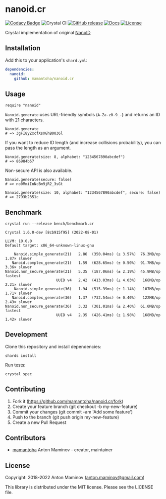 # nanoid.cr

[![Codacy Badge](https://api.codacy.com/project/badge/Grade/3108082114df406abb95c38bf751c2f0)](https://app.codacy.com/app/mamantoha/nanoid.cr?utm_source=github.com&utm_medium=referral&utm_content=mamantoha/nanoid.cr&utm_campaign=Badge_Grade_Settings)
![Crystal CI](https://github.com/mamantoha/nanoid.cr/workflows/Crystal%20CI/badge.svg?branch=master)
[![GitHub release](https://img.shields.io/github/release/mamantoha/nanoid.cr.svg)](https://github.com/mamantoha/nanoid.cr/releases)
[![Docs](https://img.shields.io/badge/docs-available-brightgreen.svg)](https://mamantoha.github.io/nanoid.cr/)
[![License](https://img.shields.io/github/license/mamantoha/nanoid.cr.svg)](https://github.com/mamantoha/nanoid.cr/blob/master/LICENSE)

Crystal implementation of original [NanoID](https://github.com/ai/nanoid)

## Installation

Add this to your application's `shard.yml`:

```yaml
dependencies:
  nanoid:
    github: mamantoha/nanoid.cr
```

## Usage

```crystal
require "nanoid"
```

`Nanoid.generate` uses URL-friendly symbols (`A-Za-z0-9_-`) and returns an ID with 21 characters.

```crystal
Nanoid.generate
# => 3gFI8yZxcfXsXGhB0036l
```

If you want to reduce ID length (and increase collisions probability), you can pass the length as an argument.

```crystal
Nanoid.generate(size: 8, alphabet: "1234567890abcdef")
# => 86984b57
```

Non-secure API is also available.

```crystal
Nanoid.generate(secure: false)
# => no0MmiInNcBm9jR2_3sGt

Nanoid.generate(size: 10, alphabet: "1234567890abcdef", secure: false)
# => 2793b2351c
```

## Benchmark

`crystal run --release bench/benchmark.cr`

```console
Crystal 1.6.0-dev [8cb915f95] (2022-08-01)

LLVM: 10.0.0
Default target: x86_64-unknown-linux-gnu

    Nanoid.simple_generate(21)   2.86  (350.04ms) (± 3.57%)  76.3MB/op   1.87× slower
   Nanoid.complex_generate(21)   1.59  (628.65ms) (± 0.50%)  91.7MB/op   3.36× slower
Nanoid.non_secure_generate(21)   5.35  (187.06ms) (± 2.19%)  45.9MB/op        fastest
                       UUID v4   2.42  (413.03ms) (± 4.03%)   168MB/op   2.21× slower
    Nanoid.simple_generate(36)   1.94  (515.39ms) (± 1.14%)   107MB/op   1.71× slower
   Nanoid.complex_generate(36)   1.37  (732.54ms) (± 0.40%)   122MB/op   2.43× slower
Nanoid.non_secure_generate(36)   3.32  (301.01ms) (± 2.46%)  61.0MB/op        fastest
                       UUID v4   2.35  (426.41ms) (± 1.98%)   168MB/op   1.42× slower
```

## Development

Clone this repository and install dependencies:

```console
shards install
```

Run tests:

```console
crystal spec
```

## Contributing

1. Fork it (<https://github.com/mamantoha/nanoid.cr/fork>)
2. Create your feature branch (git checkout -b my-new-feature)
3. Commit your changes (git commit -am 'Add some feature')
4. Push to the branch (git push origin my-new-feature)
5. Create a new Pull Request

## Contributors

- [mamantoha](https://github.com/mamantoha) Anton Maminov - creator, maintainer

## License

Copyright: 2018-2022 Anton Maminov (anton.maminov@gmail.com)

This library is distributed under the MIT license. Please see the LICENSE file.
